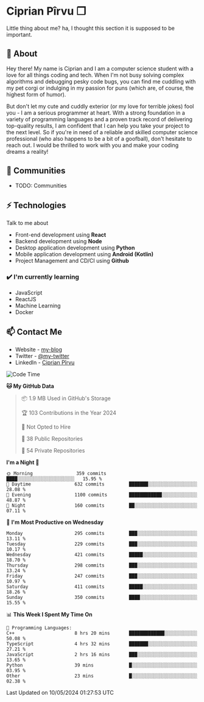 # Ciprian Pîrvu ❐

Little thing about me? ha, I thought this section it is supposed to be important.

## 🧐 About

Hey there! My name is Ciprian and I am a computer science student with a love for all things coding and tech. When I'm not busy solving complex algorithms and debugging pesky code bugs, you can find me cuddling with my pet corgi or indulging in my passion for puns (which are, of course, the highest form of humor).

But don't let my cute and cuddly exterior (or my love for terrible jokes) fool you - I am a serious programmer at heart. With a strong foundation in a variety of programming languages and a proven track record of delivering top-quality results, I am confident that I can help you take your project to the next level. So if you're in need of a reliable and skilled computer science professional (who also happens to be a bit of a goofball), don't hesitate to reach out. I would be thrilled to work with you and make your coding dreams a reality!

## 👯 Communities

-   TODO: Communities

## ⚡ Technologies

Talk to me about

-   Front-end development using **React**
-   Backend development using **Node**
-   Desktop application development using **Python**
-   Mobile application development using **Android (Kotlin)**
-   Project Management and CD/CI using **Github**

### ✔️ I'm currently learning

-   JavaScript
-   ReactJS
-   Machine Learning
-   Docker

## 📫 Contact Me

-   Website - [my-blog]()
-   Twitter - [@my-twitter]()
-   LinkedIn - [Ciprian Pîrvu](https://www.linkedin.com/in/p%C3%AErvu-ciprian-cristian-4415991b1/)

<!--START_SECTION:waka-->
![Code Time](http://img.shields.io/badge/Code%20Time-2%2C034%20hrs%2017%20mins-blue)

**🐱 My GitHub Data** 

> 📦 1.9 MB Used in GitHub's Storage 
 > 
> 🏆 103 Contributions in the Year 2024
 > 
> 🚫 Not Opted to Hire
 > 
> 📜 38 Public Repositories 
 > 
> 🔑 54 Private Repositories 
 > 
**I'm a Night 🦉** 

```text
🌞 Morning                359 commits         ████░░░░░░░░░░░░░░░░░░░░░   15.95 % 
🌆 Daytime                632 commits         ███████░░░░░░░░░░░░░░░░░░   28.08 % 
🌃 Evening                1100 commits        ████████████░░░░░░░░░░░░░   48.87 % 
🌙 Night                  160 commits         ██░░░░░░░░░░░░░░░░░░░░░░░   07.11 % 
```
📅 **I'm Most Productive on Wednesday** 

```text
Monday                   295 commits         ███░░░░░░░░░░░░░░░░░░░░░░   13.11 % 
Tuesday                  229 commits         ███░░░░░░░░░░░░░░░░░░░░░░   10.17 % 
Wednesday                421 commits         █████░░░░░░░░░░░░░░░░░░░░   18.70 % 
Thursday                 298 commits         ███░░░░░░░░░░░░░░░░░░░░░░   13.24 % 
Friday                   247 commits         ███░░░░░░░░░░░░░░░░░░░░░░   10.97 % 
Saturday                 411 commits         █████░░░░░░░░░░░░░░░░░░░░   18.26 % 
Sunday                   350 commits         ████░░░░░░░░░░░░░░░░░░░░░   15.55 % 
```


📊 **This Week I Spent My Time On** 

```text
💬 Programming Languages: 
C++                      8 hrs 20 mins       █████████████░░░░░░░░░░░░   50.08 % 
TypeScript               4 hrs 32 mins       ███████░░░░░░░░░░░░░░░░░░   27.21 % 
JavaScript               2 hrs 16 mins       ███░░░░░░░░░░░░░░░░░░░░░░   13.65 % 
Python                   39 mins             █░░░░░░░░░░░░░░░░░░░░░░░░   03.95 % 
Other                    23 mins             █░░░░░░░░░░░░░░░░░░░░░░░░   02.38 % 
```


 Last Updated on 10/05/2024 01:27:53 UTC
<!--END_SECTION:waka-->
